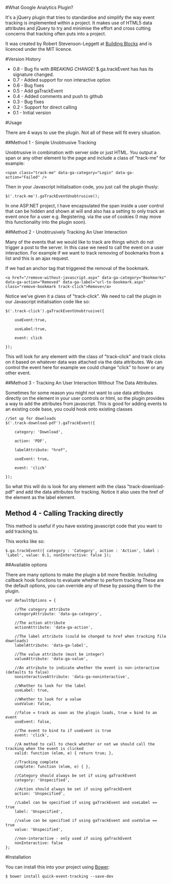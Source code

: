 #What Google Analytics Plugin?

It's a jQuery plugin that tries to standardise and simplify the way event tracking is implemented within a project. It makes use of HTML5 data attributes and jQuery to try and minimise the effort and cross cutting concerns that tracking often puts into a project.

It was created by Robert Stevenson-Leggett at <a href="http://www.building-blocks.com">Building Blocks</a> and is licenced under the MIT licence.

#Version History
 - 0.8 - Bug fix with *BREAKING CHANGE!* $.ga.trackEvent has has its signature changed.
 - 0.7 - Added support for non interactive option
 - 0.6 - Bug fixes
 - 0.5 - Add gaTrackEvent
 - 0.4 - Added comments and push to github
 - 0.3 - Bug fixes
 - 0.2 - Support for direct calling
 - 0.1 - Initial version

#Usage

There are 4 ways to use the plugin. Not all of these will fit every situation.

##Method 1 - Simple Unobtrusive Tracking

Unobtrusive in combination with server side or just HTML. You output a span or any other element to the page and include a class of "track-me" for example:

	<span class="track-me" data-ga-category="Login" data-ga-action="Failed" />

Then in your Javascript initialisation code, you just call the plugin thusly:

	$('.track-me').gaTrackEventUnobtrusive();

In one ASP.NET project, I have encapsulated the span inside a user control that can be hidden and shown at will and also has a setting to only track an event once for a user e.g. Registering. via the use of cookies (I may move this functionality into the plugin soon).

##Method 2 - Unobtrusively Tracking An User Interaction

Many of the events that we would like to track are things which do not trigger a post to the server. In this case we need to call the event on a user interaction. For example if we want to track removing of bookmarks from a list and this is an ajax request.

If we had an anchor tag that triggered the removal of the bookmark.

	<a href="/remove-without-javascript.aspx" data-ga-category="Bookmarks" data-ga-action="Removed" data-ga-label="url-to-bookmark.aspx" class="remove-bookmark track-click">Remove</a>

Notice we've given it a class of "track-click".  We need to call the plugin in our Javascript initialisation code like so:

	$('.track-click').gaTrackEventUnobtrusive({

		useEvent:true,

		useLabel:true,

		event: click

	});

This will look for any element with the class of "track-click" and track clicks on it based on whatever data was attached via the data attributes. We can control the event here for example we could change "click" to hover or any other event. 

##Method 3 - Tracking An User Interaction Without The Data Attributes.

Sometimes for some reason you might not want to use data attributes directly on the element in your user controls or html, so the plugin provides a way to add the attributes from javascript. This is good for adding events to an existing code base, you could hook onto existing classes 

	//Set up for downloads
	$('.track-download-pdf').gaTrackEvent({

		category: 'Download',

		action: 'PDF',

		labelAttribute: "href",

		useEvent: true,

		event: 'click'

	});

So what this will do is look for any element with the class "track-download-pdf" and add the data attributes for tracking. Notice it also uses the href of the element as the label element.

## Method 4 - Calling Tracking directly

This method is useful if you have existing javascript code that you want to add tracking to.

This works like so:

	$.ga.trackEvent({ category : 'Category', action : 'Action', label : 'Label', value: 0.1, nonInteractive: false });

##Available options

There are many options to make the plugin a bit more flexible. Including callback hook functions to evaluate whether to perform tracking These are the default options, you can override any of these by passing them to the plugin.

    var defaultOptions = {
        
		//The category attribute
        categoryAttribute: 'data-ga-category',
        
		//The action attribute
        actionAttribute: 'data-ga-action',
        
		//The label attribute (could be changed to href when tracking file downloads)
        labelAttribute: 'data-ga-label',
        
		//The value attribute (must be integer)
        valueAttribute: 'data-ga-value',
        
		//An attribute to indicate whether the event is non-interactive (defaults to false)
        noninteractiveAttribute: 'data-ga-noninteractive',
        
		//Whether to look for the label
        useLabel: true,
        
		//Whether to look for a value
        useValue: false,
        
		//false = track as soon as the plugin loads, true = bind to an event
        useEvent: false,
        
		//The event to bind to if useEvent is true
        event: 'click',
        
		//A method to call to check whether or not we should call the tracking when the event is clicked
        valid: function (elem, e) { return true; },
        
		//Tracking complete
        complete: function (elem, e) { },
        
		//Category should always be set if using gaTrackEvent
        category: 'Unspecified',
        
		//Action should always be set if using gaTrackEvent
        action: 'Unspecified',
        
		//Label can be specified if using gaTrackEvent and useLabel == true
        label: 'Unspecified',
        
		//value can be specified if using gaTrackEvent and useValue == true
        value: 'Unspecified',
        
		//non-interactive - only used if using gaTrackEvent
        nonInteractive: false
    };


#Installation

You can install this into your project using [Bower](http://bower.io):
```
$ bower install quick-event-tracking --save-dev
```